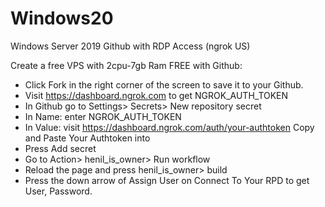# Windows20
Windows Server 2019 Github with RDP Access (ngrok US) 

Create a free VPS with 2cpu-7gb Ram FREE with Github:

+ Click Fork in the right corner of the screen to save it to your Github.
+ Visit https://dashboard.ngrok.com to get NGROK_AUTH_TOKEN
+ In Github go to Settings> Secrets> New repository secret
+ In Name: enter NGROK_AUTH_TOKEN
+ In Value: visit https://dashboard.ngrok.com/auth/your-authtoken Copy and Paste Your Authtoken into
+ Press Add secret
+ Go to Action> henil_is_owner> Run workflow
+ Reload the page and press henil_is_owner> build
+ Press the down arrow of Assign User on Connect To Your RPD to get User, Password.

